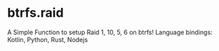 # btrfs.raid
A Simple Function to setup Raid 1, 10, 5, 6 on btrfs! Language bindings: Kotlin, Python, Rust, Nodejs

